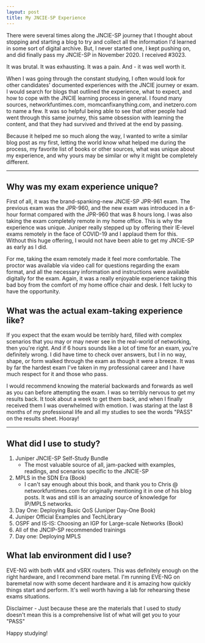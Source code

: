 ```yaml
---
layout: post
title: My JNCIE-SP Experience
---
```


There were several times along the JNCIE-SP journey that I thought about stopping and starting a blog to try and collect all the information I'd learned in some sort of digital archive. But, I never started one, I kept pushing on, and did finally pass my JNCIE-SP in November 2020. I received #3023. 

It was brutal. It was exhausting. It was a pain. And - it was well worth it. 

When I was going through the constant studying, I often would look for other candidates' documented experiences with the JNCIE journey or exam. I would search for blogs that outlined the experience, what to expect, and how to cope with the JNCIE learning process in general. I found many sources, networkfuntimes.com, momcanfixanything.com, and inetzero.com to name a few. It was so helpful being able to see that other people had went through this same journey, this same obsession with learning the content, and that they had survived and thrived at the end by passing. 

Because it helped me so much along the way, I wanted to write a similar blog post as my first, letting the world know what helped me during the process, my favorite list of books or other sources, what was unique about my experience, and why yours may be similar or why it might be completely different. 

--- 

## Why was my exam experience unique? 

First of all, it was the brand-spanking-new JNCIE-SP JPR-961 exam. The previous exam was the JPR-960, and the new exam was introduced in a 6-hour format compared with the JPR-960 that was 8 hours long. I was also taking the exam completely remote in my home office. This is why the experience was unique. Juniper really stepped up by offering their IE-level exams remotely in the face of COVID-19 and I applaud them for this. Without this huge offering, I would not have been able to get my JNCIE-SP as early as I did. 

For me, taking the exam remotely made it feel more comfortable. The proctor was available via video call for questions regarding the exam format, and all the necessary information and instructions were available digitally for the exam. Again, it was a really enjoyable experience taking this bad boy from the comfort of my home office chair and desk. I felt lucky to have the opportunity. 

## What was the actual exam-taking experience like? 

If you expect that the exam would be terribly hard, filled with complex scenarios that you may or may never see in the real-world of networking, then you're right. And if 6 hours sounds like a lot of time for an exam, you're definitely wrong. I did have time to check over answers, but I in no way, shape, or form walked through the exam as though it were a breeze. It was by far the hardest exam I've taken in my professional career and I have much respect for it and those who pass. 

I would recommend knowing the material backwards and forwards as well as you can before attempting the exam. I was so terribly nervous to get my results back. It took about a week to get them back, and when I finally received them I was overwhelmed with emotion. I was staring at the last 8 months of my professional life and all my studies to see the words "PASS" on the results sheet. Hooray! 

---

## What did I use to study? 

1. Juniper JNCIE-SP Self-Study Bundle 
	* The most valuable source of all, jam-packed with examples, readings, and scenarios specific to the JNCIE-SP
2. MPLS in the SDN Era (Book) 
	* I can't say enough about this book, and thank you to Chris @ networkfuntimes.com for originally mentioning it in one of his blog posts. It was and still is an amazing source of knowledge for IP/MPLS networks. 
3. Day One: Deploying Basic QoS (Juniper Day-One Book)
4. Juniper Official Examples and TechLibrary
5. OSPF and IS-IS: Choosing an IGP for Large-scale Networks (Book)
6. All of the JNCIP-SP recommended trainings 
7. Day one: Deploying MPLS 

## What lab environment did I use? 
EVE-NG with both vMX and vSRX routers. This was definitely enough on the right hardware, and I recommend bare metal. I'm running EVE-NG on baremetal now with some decent hardware and it is amazing how quickly things start and perform. It's well worth having a lab for rehearsing these exams situations.

Disclaimer - Just because these are the materials that I used to study doesn't mean this is a comprehensive list of what will get you to your "PASS"

Happy studying! 


